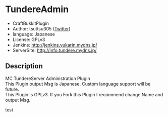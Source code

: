 TundereAdmin
============
* CraftBukkitPlugin
* Author: tsuttsu305 ([Twitter](https://twitter.com/tsuttsu305))
* language: Japanese
* License: GPLv3
* Jenkins: http://jenkins.yukarin.mydns.jp/
* ServerSite: http://info.tundere.mydns.jp/

Description
------------
MC TundereServer Administration Plugin  
This Plugin output Msg is Japanese.  Custom language support will be future.  
This Plugin is GPLv3. If you Fork this Plugin I recommend change Name and output Msg.  





test
